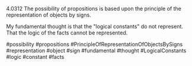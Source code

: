 4.0312 The possibility of propositions is based upon the principle of the representation of objects by signs.

My fundamental thought is that the "logical constants" do not represent. That the logic of the facts cannot be represented.

#possibility #propositions #PrincipleOfRepresentationOfObjectsBySigns #representation #object #sign #fundamental #thought #LogicalConstants #logic #constant #facts 